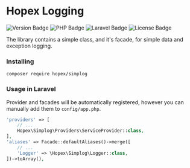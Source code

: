 # Hopex Logging

<p>
    <img alt="Version Badge" src="https://img.shields.io/endpoint?url=https://packages-api.hopex.ru/simplog/badges/version/package">
    <img alt="PHP Badge" src="https://img.shields.io/endpoint?url=https://packages-api.hopex.ru/simplog/badges/version/php">
    <img alt="Laravel Badge" src="https://img.shields.io/endpoint?url=https://packages-api.hopex.ru/simplog/badges/version/laravel">
    <img alt="License Badge" src="https://img.shields.io/endpoint?url=https://packages-api.hopex.ru/simplog/badges/license">
</p>

The library contains a simple class, and it's facade, for simple data and exception logging.

### Installing
```
composer require hopex/simplog
```

### Usage in Laravel
Provider and facades will be automatically registered, however you can manually add them to `config/app.php`.
```php
'providers' => [
    // ...
    Hopex\Simplog\Providers\ServiceProvider::class,
],
'aliases' => Facade::defaultAliases()->merge([
    // ...
    'Logger' => \Hopex\Simplog\Logger::class,
])->toArray(),
```